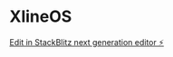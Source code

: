 # XlineOS

[Edit in StackBlitz next generation editor ⚡️](https://stackblitz.com/~/github.com/XlineLabs/XlineOS)